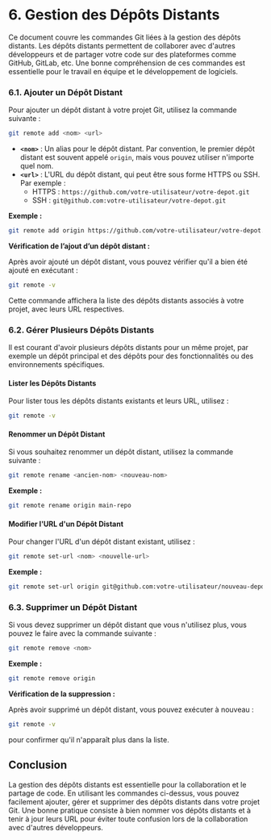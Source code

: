 # 6. Gestion des Dépôts Distants

Ce document couvre les commandes Git liées à la gestion des dépôts distants. Les dépôts distants permettent de collaborer avec d'autres développeurs et de partager votre code sur des plateformes comme GitHub, GitLab, etc. Une bonne compréhension de ces commandes est essentielle pour le travail en équipe et le développement de logiciels.

### 6.1. Ajouter un Dépôt Distant

Pour ajouter un dépôt distant à votre projet Git, utilisez la commande suivante :

```bash
git remote add <nom> <url>
```

- **`<nom>`** : Un alias pour le dépôt distant. Par convention, le premier dépôt distant est souvent appelé `origin`, mais vous pouvez utiliser n'importe quel nom.
- **`<url>`** : L'URL du dépôt distant, qui peut être sous forme HTTPS ou SSH. Par exemple :
  - HTTPS : `https://github.com/votre-utilisateur/votre-depot.git`
  - SSH : `git@github.com:votre-utilisateur/votre-depot.git`

**Exemple :**

```bash
git remote add origin https://github.com/votre-utilisateur/votre-depot.git
```

**Vérification de l’ajout d’un dépôt distant :**

Après avoir ajouté un dépôt distant, vous pouvez vérifier qu'il a bien été ajouté en exécutant :

```bash
git remote -v
```

Cette commande affichera la liste des dépôts distants associés à votre projet, avec leurs URL respectives.

### 6.2. Gérer Plusieurs Dépôts Distants

Il est courant d'avoir plusieurs dépôts distants pour un même projet, par exemple un dépôt principal et des dépôts pour des fonctionnalités ou des environnements spécifiques.

#### Lister les Dépôts Distants

Pour lister tous les dépôts distants existants et leurs URL, utilisez :

```bash
git remote -v
```

#### Renommer un Dépôt Distant

Si vous souhaitez renommer un dépôt distant, utilisez la commande suivante :

```bash
git remote rename <ancien-nom> <nouveau-nom>
```

**Exemple :**

```bash
git remote rename origin main-repo
```

#### Modifier l'URL d'un Dépôt Distant

Pour changer l'URL d'un dépôt distant existant, utilisez :

```bash
git remote set-url <nom> <nouvelle-url>
```

**Exemple :**

```bash
git remote set-url origin git@github.com:votre-utilisateur/nouveau-depot.git
```

### 6.3. Supprimer un Dépôt Distant

Si vous devez supprimer un dépôt distant que vous n'utilisez plus, vous pouvez le faire avec la commande suivante :

```bash
git remote remove <nom>
```

**Exemple :**

```bash
git remote remove origin
```

**Vérification de la suppression :**

Après avoir supprimé un dépôt distant, vous pouvez exécuter à nouveau :

```bash
git remote -v
```

pour confirmer qu'il n'apparaît plus dans la liste.

## Conclusion

La gestion des dépôts distants est essentielle pour la collaboration et le partage de code. En utilisant les commandes ci-dessus, vous pouvez facilement ajouter, gérer et supprimer des dépôts distants dans votre projet Git. Une bonne pratique consiste à bien nommer vos dépôts distants et à tenir à jour leurs URL pour éviter toute confusion lors de la collaboration avec d'autres développeurs.
